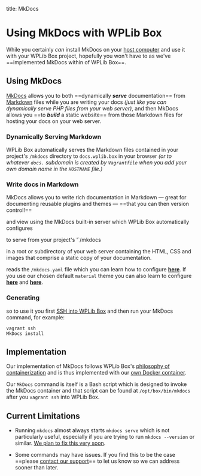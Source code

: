 title: MkDocs

# Using MkDocs with WPLib Box

While you certainly _can_ install MkDocs on your [host computer](/glossary/#host-machine) and use it with your 
WPLib Box project, hopefully you won't have to as  we've ==implemented MkDocs within of WPLib Box==.

## Using MkDocs
[MkDocs](http://mkdocs.org/) allows you to both ==dynamically _**serve**_ documentation== from 
[Markdown](https://www.markdownguide.org/) files while you are writing your docs _(just like you can dynamically 
serve PHP files from your web server)_, and then MkDocs allows you ==to _**build**_ a static website== from those 
Markdown files for hosting your docs on your web server.  

### Dynamically Serving Markdown 
WPLib Box automatically serves the Markdown files contained in your project's `/mkdocs` directory to `docs.wplib.box` 
in your browser _(or to whatever `docs.` subdomain is created by `Vagrantfile` when you add your own domain name in 
the `HOSTNAME` file.)_  

### Write docs in Markdown 
MkDocs allows you to write rich documentation in Markdown &mdash; great for documenting 
reusable plugins and themes &mdash; ==that you can then version control!== 

and view using the MkDocs built-in server which WPLib Box automatically configures


to serve from your project's '`/mkdocs  

 in a root or subdirectory of your 
web server containing the HTML, CSS and images that comprise a static copy of your documentation.

reads the `/mkdocs.yaml` file which you can learn how to configure [**here**](https://www.mkdocs.org/user-guide/configuration/).
If you use our chosen default `material` theme you can also learn to configure [**here**](https://squidfunk.github.io/mkdocs-material/customization/)
and [**here**](https://squidfunk.github.io/mkdocs-material/extensions/admonition/). 
  
### Generating 

 
so to use it you first 
[SSH into WPLib Box](/docs/tutorials/secure-shell) and then run your MkDocs command, for example:

    vagrant ssh
    MkDocs install

## Implementation
Our implementation of MkDocs follows WPLib Box's [philosophy of containerization](/philosophy/#functionality-should-be-containerized) 
and is thus implemented with our [own Docker container](https://hub.docker.com/r/wplib/MkDocs/).  

Our `MkDocs` command is itself is a Bash script which is designed to invoke the MkDocs container and that script 
can be found at `/opt/box/bin/mkdocs` after you `vagrant ssh` into WPLib Box.  
 
 
## Current Limitations

- Running `mkdocs` almost always starts `mkdocs serve` which is not particularly useful, especially if you are 
trying to run `mkdocs --version` or similar. [We plan to fix this very soon](https://github.com/wplib/wplib-box/issues/481).

- Some commands may have issues. If you find this to be the case ==please [contact our support](/support/)== 
to let us know so we can address sooner than later.
